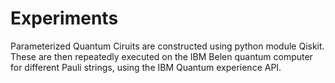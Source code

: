 # Experiments

Parameterized Quantum Ciruits are constructed using python module Qiskit. These are then repeatedly executed on the IBM Belen quantum computer for different Pauli strings, using the IBM Quantum experience API. 
